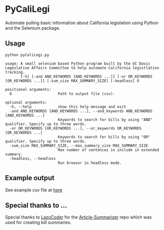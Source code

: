 # PyCaliLegi

Automate pulling basic information about California legislation using Python 
and the Selenium package.

## Usage

`python pyCaliLegi.py`

```
usage: A small selenium based Python program built by the UC Davis Legeslative Affairs Committee to help automate California legistlation tracking.
       [-h] [-and AND_KEYWORDS [AND_KEYWORDS ...]] [-or OR_KEYWORDS [OR_KEYWORDS ...]] [-sum_size MAX_SUMMARY_SIZE] [-headless] O

positional arguments:
  O                     Path to output file (csv).

optional arguments:
  -h, --help            show this help message and exit
  -and AND_KEYWORDS [AND_KEYWORDS ...], --and_keywords AND_KEYWORDS [AND_KEYWORDS ...]
                        Keywords to search for bills by using "AND" qualifier. Specify up to three words.
  -or OR_KEYWORDS [OR_KEYWORDS ...], --or_keywords OR_KEYWORDS [OR_KEYWORDS ...]
                        Keywords to search for bills by using "OR" qualifier. Specify up to three words.
  -sum_size MAX_SUMMARY_SIZE, --max_summary_size MAX_SUMMARY_SIZE
                        Max number of sentences in include in extended summary.
  -headless, --headless
                        Run browser in headless mode.
```

## Example output

See example csv file at [here](exmples)

## Special thanks to ...

Special thanks to [LazoCoder]('https://github.com/LazoCoder') for the
[Article-Summarizer](https://github.com/LazoCoder/Article-Summarizer) repo
which was used for creating bill summaries.
